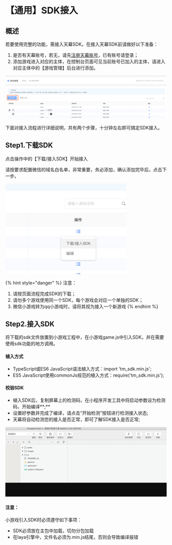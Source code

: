 # 【通用】SDK接入

## 概述

若要使用完整的功能，需接入天幕SDK。在接入天幕SDK前请做好以下准备：

1. 是否有天幕账号，若无，请先[注册天幕账号](https://www.skysriver.com)，已有账号请登录；
2. 添加游戏进入对应的主体，在控制台页面可见当前账号已加入的主体，请进入对应主体中的【游戏管理】后台进行添加。

![](../../.gitbook/assets/image%20%28132%29.png)

下面对接入流程进行详细说明，共有两个步骤，十分钟左右即可搞定SDK接入。

## **Step1.下载SDK**

点击操作中的【下载/接入SDK】开始接入

请按要求配置微信的域名白名单，非常重要，务必添加，确认添加完毕后，点击下一步。

![](../../.gitbook/assets/image%20%28109%29.png)

{% hint style="danger" %}
注意：

1. 请按页面流程完成SDK的下载；
2. 请勿多个游戏使用同一个SDK，每个游戏会对应一个单独的SDK；
3. 微信小游戏转为qq小游戏时，请将其视为接入一个新游戏
{% endhint %}

## **Step2.接入SDK**

将下载的sdk文件放置到小游戏工程中，在小游戏game.js中引入SDK，并在需要使用sdk功能的地方调用。

#### 植入方式

* TypeScript或ES6 JavaScript语法植入方式：import 'tm\_sdk.min.js';
* ES5 JavaScript使用commonJs规范的植入方式：require\('tm\_sdk.min.js'\);

#### 校验SDK

* 植入SDK后，复制屏幕上的检测码，在小程序开发工具中将启动参数设为检测码，开始编译**;**
* 设置好参数并完成了编译，请点击“开始检测”按钮进行检测接入状态;
* 天幕将自动检测您的接入是否正常，即可了解SDK接入是否正常;

![](../../.gitbook/assets/sdk-demo.c229fdba.gif)

#### **注意：**

小游戏引入SDK时必须遵守如下事项：

* SDK必须放在主包中加载，切勿分包加载
* 在laya引擎中，文件名必须为.min.js结尾，否则会导致编译报错

